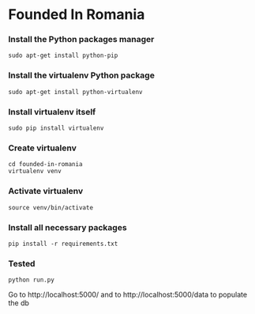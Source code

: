 # Founded In Romania

### Install the Python packages manager
```shell
sudo apt-get install python-pip
```
### Install the virtualenv Python package
```shell
sudo apt-get install python-virtualenv
```
### Install virtualenv itself
```shell
sudo pip install virtualenv
```
### Create virtualenv
```shell
cd founded-in-romania
virtualenv venv
```
### Activate virtualenv
```shell
source venv/bin/activate
```
### Install all necessary packages
```shell
pip install -r requirements.txt
```

### Tested
```shell
python run.py
```
Go to http://localhost:5000/ and to http://localhost:5000/data to populate the db